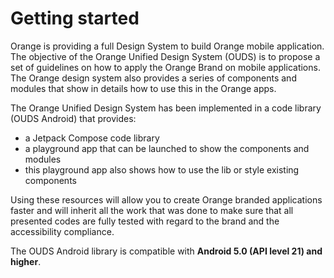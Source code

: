 # Getting started

Orange is providing a full Design System to build Orange mobile application. The objective of the Orange Unified Design System (OUDS) is to propose a set of guidelines on how to apply the Orange Brand on mobile applications. The Orange design system also provides a series of components and modules that show in details how to use this in the Orange apps.

The Orange Unified Design System has been implemented in a code library (OUDS Android) that provides:
- a Jetpack Compose code library
- a playground app that can be launched to show the components and modules
- this playground app also shows how to use the lib or style existing components

Using these resources will allow you to create Orange branded applications faster and will inherit all the work that was done to make sure that all presented codes are fully tested with regard to the brand and the accessibility compliance.

The OUDS Android library is compatible with **Android 5.0 (API level 21) and higher**.